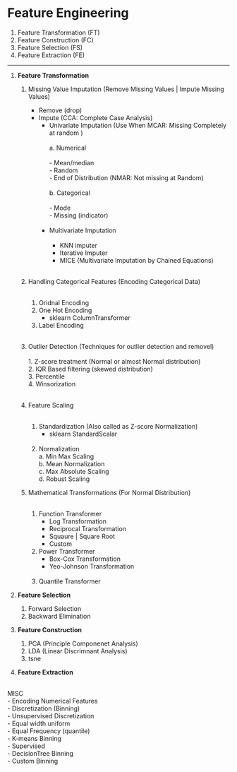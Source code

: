 # Feature Engineering
1. Feature Transformation  (FT)
2. Feature Construction    (FC)
3. Feature Selection       (FS)
4. Feature Extraction      (FE)
<hr>

1. **Feature Transformation** <br>
    1. Missing Value Imputation (Remove Missing Values | Impute Missing Values)<br>
        - Remove (drop) <br>
        - Impute (CCA: Complete Case Analysis) <br>
            - Univariate Imputation (Use When MCAR: Missing Completely at random ) <br><br>
                a. Numerical <br><br>
                    - Mean/median<br>
                    - Random<br>
                    - End of Distribution (NMAR: Not missing at Random)<br><br>
                b. Categorical<br><br>
                    - Mode<br>
                    - Missing (indicator)<br><br>
            - Multivariate Imputation<br><br>
                - KNN imputer <br>
                - Iterative Imputer <br>
                - MICE (Multivariate Imputation by Chained Equations)<br><br>
                
    1. Handling Categorical Features (Encoding Categorical Data)<br><br>
        1. Oridnal Encoding <br>
        1. One Hot Encoding<br>
            - sklearn ColumnTransformer<br> 
        1. Label Encoding<br><br>

    1. Outlier Detection (Techniques for outlier detection and removel) <br><br>
            1. Z-score treatment (Normal or almost Normal distribution)<br>
            2. IQR Based filtering (skewed distribution)<br>
            3. Percentile<br>
            4. Winsorization<br> <br>
        
    1. Feature Scaling <br><br>
        1. Standardization (Also called as Z-score Normalization)<br>
            - sklearn StandardScalar<br><br>
        2. Normalization<br>
            a. Min Max Scaling <br> 
            b. Mean Normalization <br>
            c. Max Absolute Scaling <br>
            d. Robust Scaling <br>
    1. Mathematical Transformations (For Normal Distribution)<br><br>
        1. Function Transformer<br>
            - Log Transformation<br>
            - Reciprocal Transformation<br>
            - Squaure | Square Root<br>
            - Custom<br>
        1. Power Transformer<br>
            - Box-Cox Transformation<br>
            - Yeo-Johnson Transformation<br><br>
        1. Quantile Transformer
1. **Feature Selection**<br>
    1. Forward Selection<br>
    1. Backward Elimination<br>
1. **Feature Construction**<br>
    1. PCA (Principle Componenet Analysis)<br>
    1. LDA (Linear Discrimnant Analysis)<br>
    1. tsne <br>

1. **Feature Extraction**<br><br>


MISC<br>
    - Encoding Numerical Features<br>
    - Discretization (Binning)<br>
        - Unsupervised Discretization<br>
            - Equal width uniform<br>
            - Equal Frequency (quantile)<br>
            - K-means Binning<br>
        - Supervised<br>
            - DecisionTree Binning<br>
        - Custom Binning<br>
